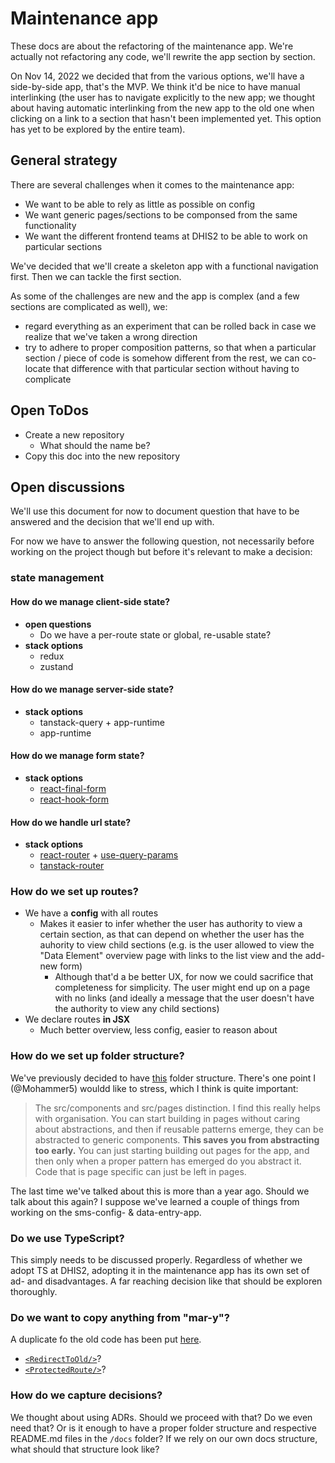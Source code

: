 # Maintenance app

These docs are about the refactoring of the maintenance app. We're actually not
refactoring any code, we'll rewrite the app section by section.

On Nov 14, 2022 we decided that from the various options, we'll have a
side-by-side app, that's the MVP. We think it'd be nice to have manual
interlinking (the user has to navigate explicitly to the new app; we thought
about having automatic interlinking from the new app to the old one when
clicking on a link to a section that hasn't been implemented yet. This option
has yet to be explored by the entire team).

## General strategy

There are several challenges when it comes to the maintenance app:

* We want to be able to rely as little as possible on config
* We want generic pages/sections to be componsed from the same functionality
* We want the different frontend teams at DHIS2 to be able to work on
  particular sections

We've decided that we'll create a skeleton app with a functional navigation
first. Then we can tackle the first section.

As some of the challenges are new and the app is complex (and a few sections
are complicated as well), we:

* regard everything as an experiment that can be rolled back in case we realize
  that we've taken a wrong direction
* try to adhere to proper composition patterns, so that when a particular
  section / piece of code is somehow different from the rest, we can co-locate
  that difference with that particular section without having to complicate

## Open ToDos

* Create a new repository
  * What should the name be?
* Copy this doc into the new repository

## Open discussions

We'll use this document for now to document question that have to be answered
and the decision that we'll end up with.

For now we have to answer the following question, not necessarily before
working on the project though but before it's relevant to make a decision:

### state management

#### How do we manage client-side state?

- **open questions**
  - Do we have a per-route state or global, re-usable state?
- **stack options**
  - redux
  - zustand

#### How do we manage server-side state?

- **stack options**
  - tanstack-query + app-runtime
  - app-runtime

#### How do we manage form state?

- **stack options**
  - [react-final-form](https://final-form.org/react)
  - [react-hook-form](https://react-hook-form.com/)

#### How do we handle url state?

- **stack options**
  - [react-router](https://reactrouter.com/en/main) +
    [use-query-params](https://github.com/pbeshai/use-query-params)
  - [tanstack-router](https://tanstack.com/router/v1)

### How do we set up **routes**?

- We have a **config** with all routes
  - Makes it easier to infer whether the user has authority to view a certain
    section, as that can depend on whether the user has the auhority to view
    child sections (e.g. is the user allowed to view the "Data Element"
    overview page with links to the list view and the add-new form)
    - Although that'd a be better UX, for now we could sacrifice that
      completeness for simplicity. The user might end up on a page with no
      links (and ideally a message that the user doesn't have the authority to
      view any child sections)
- We declare routes **in JSX**
  - Much better overview, less config, easier to reason about

### How do we set up folder structure?

We've previously decided to have
[this](https://github.com/dhis2/notes/discussions/248) folder structure.
There's one point I (@Mohammer5) wouldd like to stress, which I think is quite
important:

> The src/components and src/pages distinction. I find this really helps
> with organisation. You can start building in pages without caring about
> abstractions, and then if reusable patterns emerge, they can be
> abstracted to generic components. **This saves you from abstracting too
> early.** You can just starting building out pages for the app, and then
> only when a proper pattern has emerged do you abstract it. Code that is
> page specific can just be left in pages.

The last time we've talked about this is more than a year ago. Should we
talk about this again? I suppose we've learned a couple of things from
working on the sms-config- & data-entry-app.

### Do we use TypeScript?

This simply needs to be discussed properly. Regardless of whether we adopt TS
at DHIS2, adopting it in the maintenance app has its own set of ad- and
disadvantages. A far reaching decision like that should be exploren thoroughly.

### Do we want to copy anything from "mar-y"?

A duplicate fo the old code has been put [here](https://github.com/Mohammer5/mar-y).

* [`<RedirectToOld/>`](https://github.com/Mohammer5/mar-y/blob/780633baf1f575abda9adaae4cd8770dec9a772d/src/views/RedirectToOld.js)?
* [`<ProtectedRoute/>`](https://github.com/Mohammer5/mar-y/blob/master/src/modules/Navigation/ProtectedRoute.js)?

### How do we capture decisions?

We thought about using ADRs. Should we proceed with that? Do we even need that?
Or is it enough to have a proper folder structure and respective README.md
files in the `/docs` folder? If we rely on our own docs structure, what should
that structure look like?
